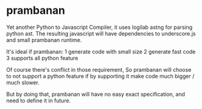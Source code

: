 prambanan
=========

Yet another Python to Javascript Compiler, it uses logilab astng for parsing python ast. The resulting javascript will have dependencies to underscore.js and small prambanan runtime.

It's ideal if prambanan:
    1 generate code with small size
    2 generate fast code
    3 supports all python feature

Of course there's conflict in those requirement, So prambanan will choose to not support a python feature if by supporting it make code much bigger / much slower.

But by doing that, prambanan will have no easy exact specification, and need to define it in future.
